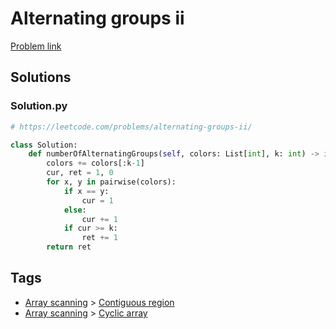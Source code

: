 # Alternating groups ii

[Problem link](https://leetcode.com/problems/alternating-groups-ii/)

## Solutions


### Solution.py
```py
# https://leetcode.com/problems/alternating-groups-ii/

class Solution:
    def numberOfAlternatingGroups(self, colors: List[int], k: int) -> int:
        colors += colors[:k-1]
        cur, ret = 1, 0
        for x, y in pairwise(colors):
            if x == y:
                cur = 1
            else:
                cur += 1
            if cur >= k:
                ret += 1
        return ret
```
## Tags

* [Array scanning](/README.md#Array_scanning) > [Contiguous region](/README.md#Array_scanning-Contiguous_region)
* [Array scanning](/README.md#Array_scanning) > [Cyclic array](/README.md#Array_scanning-Cyclic_array)
